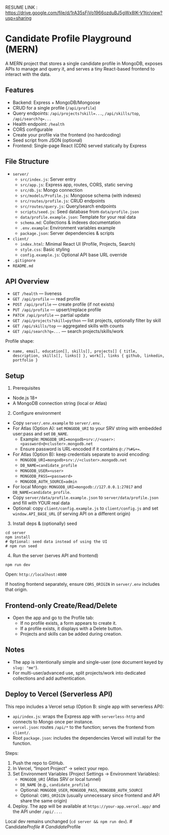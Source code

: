 

RESUME LINK : https://drive.google.com/file/d/1rA35sFjVo1966ozduBJ5gWx8IK-V1tjr/view?usp=sharing





# Candidate Profile Playground (MERN)

A MERN project that stores a single candidate profile in MongoDB, exposes APIs to manage and query it, and serves a tiny React-based frontend to interact with the data.

## Features
- Backend: Express + MongoDB/Mongoose
- CRUD for a single profile (`/api/profile`)
- Query endpoints: `/api/projects?skill=...`, `/api/skills/top`, `/api/search?q=...`
- Health endpoint: `/health`
- CORS configurable
- Create your profile via the frontend (no hardcoding)
- Seed script from JSON (optional)
- Frontend: Single-page React (CDN) served statically by Express

## File Structure
- `server/`
  - `src/index.js`: Server entry
  - `src/app.js`: Express app, routes, CORS, static serving
  - `src/db.js`: Mongo connection
  - `src/models/Profile.js`: Mongoose schema (with indexes)
  - `src/routes/profile.js`: CRUD endpoints
  - `src/routes/query.js`: Query/search endpoints
  - `scripts/seed.js`: Seed database from `data/profile.json`
  - `data/profile.example.json`: Template for your real data
  - `schema.md`: Collections & indexes documentation
  - `.env.example`: Environment variables example
  - `package.json`: Server dependencies & scripts
- `client/`
  - `index.html`: Minimal React UI (Profile, Projects, Search)
  - `style.css`: Basic styling
  - `config.example.js`: Optional API base URL override
- `.gitignore`
- `README.md`

## API Overview
- `GET /health` — liveness
- `GET /api/profile` — read profile
- `POST /api/profile` — create profile (if not exists)
- `PUT /api/profile` — upsert/replace profile
- `PATCH /api/profile` — partial update
- `GET /api/projects?skill=python` — list projects, optionally filter by skill
- `GET /api/skills/top` — aggregated skills with counts
- `GET /api/search?q=...` — search projects/skills/work

Profile shape:
- `name, email, education[], skills[], projects[] { title, description, skills[], links[] }, work[], links { github, linkedin, portfolio }`

## Setup
1) Prerequisites
- Node.js 18+
- A MongoDB connection string (local or Atlas)

2) Configure environment
- Copy `server/.env.example` to `server/.env`.
- For Atlas (Option A): set `MONGODB_URI` to your SRV string with embedded user:pass and set `DB_NAME`.
  - Example: `MONGODB_URI=mongodb+srv://<user>:<password>@<cluster>.mongodb.net`
  - Ensure password is URL-encoded if it contains `@:/?%#&+=`.
- For Atlas (Option B): keep credentials separate to avoid encoding:
  - `MONGODB_URI=mongodb+srv://<cluster>.mongodb.net`
  - `DB_NAME=candidate_profile`
  - `MONGODB_USER=<user>`
  - `MONGODB_PASS=<password>`
  - `MONGODB_AUTH_SOURCE=admin`
- For local Mongo: `MONGODB_URI=mongodb://127.0.0.1:27017` and `DB_NAME=candidate_profile`.
- Copy `server/data/profile.example.json` to `server/data/profile.json` and fill with YOUR real data
- Optional: copy `client/config.example.js` to `client/config.js` and set `window.API_BASE_URL` (if serving API on a different origin)

3) Install deps & (optionally) seed
```
cd server
npm install
# Optional: seed data instead of using the UI
# npm run seed
```

4) Run the server (serves API and frontend)
```
npm run dev
```
Open: `http://localhost:4000`

If hosting frontend separately, ensure `CORS_ORIGIN` in `server/.env` includes that origin.

## Frontend-only Create/Read/Delete
- Open the app and go to the Profile tab:
  - If no profile exists, a form appears to create it.
  - If a profile exists, it displays with a Delete button.
  - Projects and skills can be added during creation.

## Notes
- The app is intentionally simple and single-user (one document keyed by `slug: "me"`).
- For multi-user/advanced use, split projects/work into dedicated collections and add authentication.

## Deploy to Vercel (Serverless API)

This repo includes a Vercel setup (Option B: single app with serverless API):

- `api/index.js`: wraps the Express app with `serverless-http` and connects to Mongo once per instance.
- `vercel.json`: routes `/api/*` to the function; serves the frontend from `client/`.
- Root `package.json`: includes the dependencies Vercel will install for the function.

Steps:
1) Push the repo to GitHub.
2) In Vercel, “Import Project” → select your repo.
3) Set Environment Variables (Project Settings → Environment Variables):
   - `MONGODB_URI` (Atlas SRV or local tunnel)
   - `DB_NAME` (e.g., `candidate_profile`)
   - Optional: `MONGODB_USER`, `MONGODB_PASS`, `MONGODB_AUTH_SOURCE`
   - Optional: `CORS_ORIGIN` (usually unnecessary since frontend and API share the same origin)
4) Deploy. The app will be available at `https://your-app.vercel.app/` and the API under `/api/...`.

Local dev remains unchanged (`cd server && npm run dev`).
#   C a n d i d a t e _ P r o f i l e  
 #   C a n d i d a t e _ P r o f i l e  
 